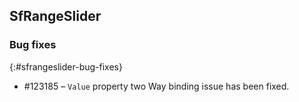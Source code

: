 ## SfRangeSlider
 
### Bug fixes
{:#sfrangeslider-bug-fixes}
 
* \#123185 – `Value` property two Way binding issue has been fixed.